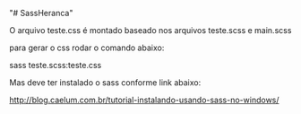 "# SassHeranca" 

O arquivo teste.css é montado baseado nos arquivos teste.scss e main.scss

para gerar o css rodar o comando abaixo:

sass teste.scss:teste.css

Mas deve ter instalado o sass conforme link abaixo:

http://blog.caelum.com.br/tutorial-instalando-usando-sass-no-windows/

